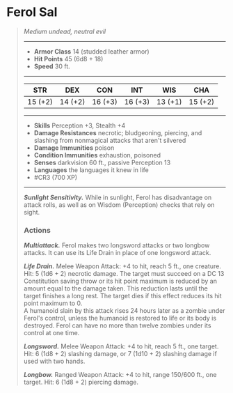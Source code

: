 # Ferol Sal
>*Medium undead, neutral evil*
>___
>- **Armor Class** 14 (studded leather armor)
>- **Hit Points** 45 (6d8 + 18)
>- **Speed** 30 ft.
>___
>|STR|DEX|CON|INT|WIS|CHA|
>|:---:|:---:|:---:|:---:|:---:|:---:|
>|15 (+2)|14 (+2)|16 (+3)|16 (+3)|13 (+1)|15 (+2)|
>___
>- **Skills** Perception +3, Stealth +4
>- **Damage Resistances** necrotic; bludgeoning, piercing, and slashing from nonmagical attacks that aren't silvered
>- **Damage Immunities** poison
>- **Condition Immunities** exhaustion, poisoned
>- **Senses** darkvision 60 ft., passive Perception 13
>- **Languages** the languages it knew in life
>- #CR3 (700 XP)
>___
>***Sunlight Sensitivity.*** While in sunlight, Ferol has disadvantage on attack rolls, as well as on Wisdom (Perception) checks that rely on sight.  
>
>### Actions
>***Multiattack.*** Ferol makes two longsword attacks or two longbow attacks. It can use its Life Drain in place of one longsword attack.  
>
>***Life Drain.*** Melee Weapon Attack: +4 to hit, reach 5 ft., one creature. Hit: 5 (1d6 + 2) necrotic damage. The target must succeed on a DC 13 Constitution saving throw or its hit point maximum is reduced by an amount equal to the damage taken. This reduction lasts until the target finishes a long rest. The target dies if this effect reduces its hit point maximum to 0.  
>A humanoid slain by this attack rises 24 hours later as a zombie under Ferol's control, unless the humanoid is restored to life or its body is destroyed. Ferol can have no more than twelve zombies under its control at one time.  
>
>***Longsword.*** Melee Weapon Attack: +4 to hit, reach 5 ft., one target. Hit: 6 (1d8 + 2) slashing damage, or 7 (1d10 + 2) slashing damage if used with two hands.  
>
>***Longbow.*** Ranged Weapon Attack: +4 to hit, range 150/600 ft., one target. Hit: 6 (1d8 + 2) piercing damage.